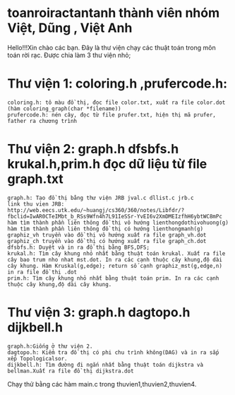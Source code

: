 # toanroiractantanh thành viên nhóm Việt, Dũng , Việt Anh
Hello!!!Xin chào các bạn. Đây là thư viện chạy các thuật toán trong môn toán rời rạc.
Được chia làm 3 thư viện nhỏ;

# Thư viện 1: coloring.h ,prufercode.h:
    coloring.h: tô màu đồ thị, đọc file color.txt, xuất ra file color.dot (hàm coloring_graph(char *filename))
    prufercode.h: nén cây, đọc từ file prufer.txt, hiện thị mã prufer, father ra chương trình
# Thư viện 2: graph.h dfsbfs.h krukal.h,prim.h đọc dữ liệu từ file graph.txt
    graph.h: Tạo đồ thị bằng thư viện JRB jval.c dllist.c jrb.c 
    link thu vien JRB: http://web.eecs.utk.edu/~huangj/cs360/360/notes/Libfdr/?fbclid=IwAR0CTeIMbt_b_RSs9Wfn4h7L91IeSSr-YvEI6v2XmDMEIzfhH6ybtWC8mPc
    hàm tìm thành phần liên thông đồ thị vô hướng lienthongdothivohuong(g)
    hàm tìm thành phần liên thông đồ thị có hướng lienthongmanh(g)
    graphiz_vh truyền vào đồ thị vô hướng xuất ra file graph_vh.dot
    graphiz_ch truyền vào đồ thị có hướng xuất ra file graph_ch.dot
    dfsbfs.h: Duyệt và in ra đồ thị bằng BFS,DFS;
    krukal.h: Tìm cây khung nhỏ nhất bằng thuật toán krukal. Xuất ra file cây bao trum nho nhat mst.dot. In ra các cạnh thuộc cây khung,độ dài cây khung. Hàm Kruskal(g,edge); return số cạnh graphiz_mst(g,edge,n) in ra file đồ thị .dot
    prim.h: Tìm cây khung nhỏ nhất bằng thuật toán prim. In ra các cạnh thuộc cây khung,độ dài cây khung.
    
# Thư viện 3: graph.h dagtopo.h dijkbell.h
    graph.h:Giống ở thư viện 2.
    dagtopo.h: Kiểm tra đồ thị có phi chu trình không(DAG) và in ra sắp xếp Topologicalsor.
    dijkbell.h: Tìm đường đi ngắn nhất bằng thuật toán dijkstra và bellman.Xuất ra file đồ thị dijkstra.dot
Chạy thử bằng các hàm main.c trong thuvien1,thuvien2,thuvien4.

               
              
               
